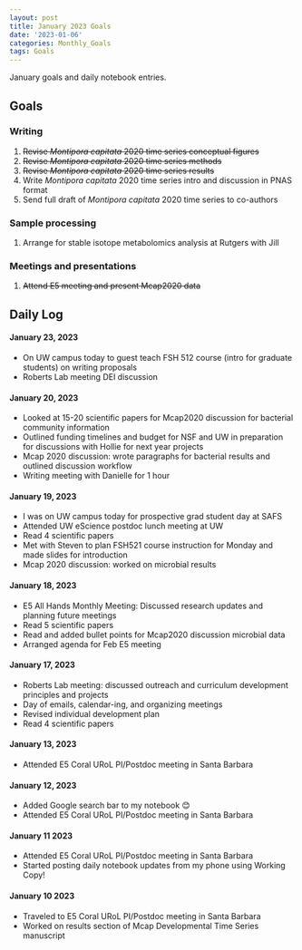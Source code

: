 ```yaml
---
layout: post
title: January 2023 Goals
date: '2023-01-06'
categories: Monthly_Goals
tags: Goals
---
```


January goals and daily notebook entries. 

## Goals  

### Writing  
              
1. ~~Revise *Montipora capitata* 2020 time series conceptual figures~~   
2. ~~Revise *Montipora capitata* 2020 time series methods~~  
3. ~~Revise *Montipora capitata* 2020 time series results~~  
4. Write *Montipora capitata* 2020 time series intro and discussion in PNAS format
5. Send full draft of *Montipora capitata* 2020 time series to co-authors  

### Sample processing  

1. Arrange for stable isotope metabolomics analysis at Rutgers with Jill

### Meetings and presentations

1. ~~Attend E5 meeting and present Mcap2020 data~~   

## **Daily Log**   

#### January 23, 2023  

- On UW campus today to guest teach FSH 512 course (intro for graduate students) on writing proposals 
- Roberts Lab meeting DEI discussion 

#### January 20, 2023  

- Looked at 15-20 scientific papers for Mcap2020 discussion for bacterial community information
- Outlined funding timelines and budget for NSF and UW in preparation for discussions with Hollie for next year projects 
- Mcap 2020 discussion: wrote paragraphs for bacterial results and outlined discussion workflow 
- Writing meeting with Danielle for 1 hour  

#### January 19, 2023  

- I was on UW campus today for prospective grad student day at SAFS
- Attended UW eScience postdoc lunch meeting at UW  
- Read 4 scientific papers 
- Met with Steven to plan FSH521 course instruction for Monday and made slides for introduction
- Mcap 2020 discussion: worked on microbial results    

#### January 18, 2023  

- E5 All Hands Monthly Meeting: Discussed research updates and planning future meetings  
- Read 5 scientific papers
- Read and added bullet points for Mcap2020 discussion microbial data 
- Arranged agenda for Feb E5 meeting

#### January 17, 2023  

- Roberts Lab meeting: discussed outreach and curriculum development principles and projects 
- Day of emails, calendar-ing, and organizing meetings 
- Revised individual development plan  
- Read 4 scientific papers  

#### January 13, 2023   

- Attended E5 Coral URoL PI/Postdoc meeting in Santa Barbara

#### January 12, 2023  

- Added Google search bar to my notebook 😊   
- Attended E5 Coral URoL PI/Postdoc meeting in Santa Barbara

#### January 11 2023 

- Attended E5 Coral URoL PI/Postdoc meeting in Santa Barbara 
- Started posting daily notebook updates from my phone using Working Copy! 

#### January 10 2023

- Traveled to E5 Coral URoL PI/Postdoc meeting in Santa Barbara 
- Worked on results section of Mcap Developmental Time Series manuscript 


